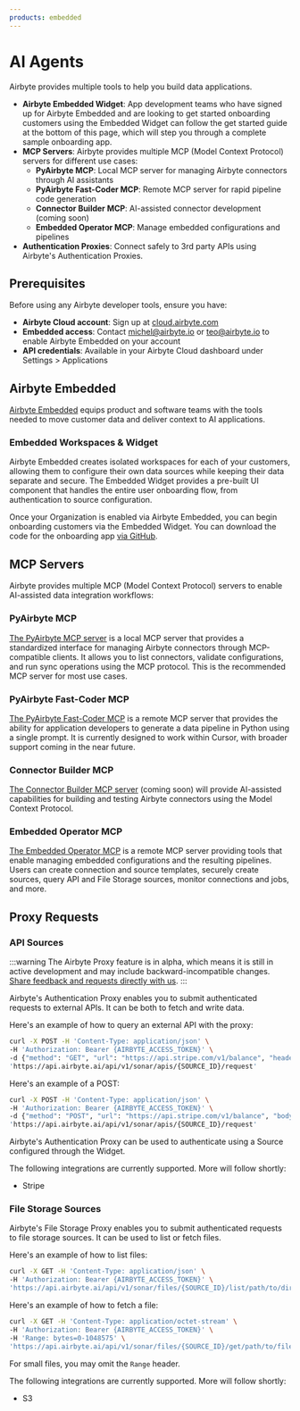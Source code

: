 ```yaml
---
products: embedded
---
```


# AI Agents

Airbyte provides multiple tools to help you build data applications.

- **Airbyte Embedded Widget**: App development teams who have signed up for Airbyte Embedded and are looking to get started onboarding customers using the Embedded Widget can follow the get started guide at the bottom of this page, which will step you through a complete sample onboarding app.
- **MCP Servers**: Airbyte provides multiple MCP (Model Context Protocol) servers for different use cases:
  - **PyAirbyte MCP**: Local MCP server for managing Airbyte connectors through AI assistants
  - **PyAirbyte Fast-Coder MCP**: Remote MCP server for rapid pipeline code generation
  - **Connector Builder MCP**: AI-assisted connector development (coming soon)
  - **Embedded Operator MCP**: Manage embedded configurations and pipelines
- **Authentication Proxies**: Connect safely to 3rd party APIs using Airbyte's Authentication Proxies.

## Prerequisites

Before using any Airbyte developer tools, ensure you have:

- **Airbyte Cloud account**: Sign up at [cloud.airbyte.com](https://cloud.airbyte.com)
- **Embedded access**: Contact michel@airbyte.io or teo@airbyte.io to enable Airbyte Embedded on your account
- **API credentials**: Available in your Airbyte Cloud dashboard under Settings > Applications

## Airbyte Embedded

[Airbyte Embedded](https://airbyte.com/embedded) equips product and software teams with the tools needed to move customer data and deliver context to AI applications.

### Embedded Workspaces & Widget

Airbyte Embedded creates isolated workspaces for each of your customers, allowing them to configure their own data sources while keeping their data separate and secure. The Embedded Widget provides a pre-built UI component that handles the entire user onboarding flow, from authentication to source configuration.

Once your Organization is enabled via Airbyte Embedded, you can begin onboarding customers via the Embedded Widget. You can download the code for the onboarding app [via GitHub](https://github.com/airbytehq/embedded-demoapp).

## MCP Servers

Airbyte provides multiple MCP (Model Context Protocol) servers to enable AI-assisted data integration workflows:

### PyAirbyte MCP

[The PyAirbyte MCP server](./pyairbyte-mcp/README.md) is a local MCP server that provides a standardized interface for managing Airbyte connectors through MCP-compatible clients. It allows you to list connectors, validate configurations, and run sync operations using the MCP protocol. This is the recommended MCP server for most use cases.

### PyAirbyte Fast-Coder MCP

[The PyAirbyte Fast-Coder MCP](./pyairbyte-fast-coder-mcp/README.md) is a remote MCP server that provides the ability for application developers to generate a data pipeline in Python using a single prompt. It is currently designed to work within Cursor, with broader support coming in the near future.

### Connector Builder MCP

[The Connector Builder MCP server](./connector-builder-mcp/README.md) (coming soon) will provide AI-assisted capabilities for building and testing Airbyte connectors using the Model Context Protocol.

### Embedded Operator MCP

[The Embedded Operator MCP](./embedded/operator-mcp/README.md) is a remote MCP server providing tools that enable managing embedded configurations and the resulting pipelines. Users can create connection and source templates, securely create sources, query API and File Storage sources, monitor connections and jobs, and more.

## Proxy Requests

### API Sources
:::warning
The Airbyte Proxy feature is in alpha, which means it is still in active development and may include backward-incompatible changes. [Share feedback and requests directly with us](mailto:sonar@airbyte.io).
:::

Airbyte's Authentication Proxy enables you to submit authenticated requests to external APIs. It can be both to fetch and write data.

Here's an example of how to query an external API with the proxy:

```bash
curl -X POST -H 'Content-Type: application/json' \
-H 'Authorization: Bearer {AIRBYTE_ACCESS_TOKEN}' \
-d {"method": "GET", "url": "https://api.stripe.com/v1/balance", "headers": {"additional_header_key": "value"}}' \
'https://api.airbyte.ai/api/v1/sonar/apis/{SOURCE_ID}/request'
```

Here's an example of a POST:

```bash
curl -X POST -H 'Content-Type: application/json' \
-H 'Authorization: Bearer {AIRBYTE_ACCESS_TOKEN}' \
-d {"method": "POST", "url": "https://api.stripe.com/v1/balance", "body": {"key": "value"}}' \
'https://api.airbyte.ai/api/v1/sonar/apis/{SOURCE_ID}/request'
```

Airbyte's Authentication Proxy can be used to authenticate using a Source configured through the Widget.

The following integrations are currently supported. More will follow shortly:
- Stripe

### File Storage Sources

Airbyte's File Storage Proxy enables you to submit authenticated requests to file storage sources. It can be used to list or fetch files.

Here's an example of how to list files:
```bash
curl -X GET -H 'Content-Type: application/json' \
-H 'Authorization: Bearer {AIRBYTE_ACCESS_TOKEN}' \
'https://api.airbyte.ai/api/v1/sonar/files/{SOURCE_ID}/list/path/to/directory/or/file/prefix'
```

Here's an example of how to fetch a file:
```bash
curl -X GET -H 'Content-Type: application/octet-stream' \
-H 'Authorization: Bearer {AIRBYTE_ACCESS_TOKEN}' \
-H 'Range: bytes=0-1048575' \
'https://api.airbyte.ai/api/v1/sonar/files/{SOURCE_ID}/get/path/to/file'
```

For small files, you may omit the `Range` header.

The following integrations are currently supported. More will follow shortly:
- S3
